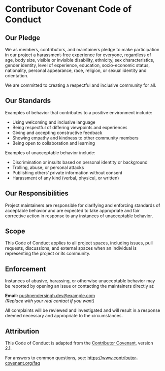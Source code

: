 # Contributor Covenant Code of Conduct

## Our Pledge

We as members, contributors, and maintainers pledge to make participation in our project a harassment-free experience for everyone, regardless of age, body size, visible or invisible disability, ethnicity, sex characteristics, gender identity, level of experience, education, socio-economic status, nationality, personal appearance, race, religion, or sexual identity and orientation.

We are committed to creating a respectful and inclusive community for all.

## Our Standards

Examples of behavior that contributes to a positive environment include:

- Using welcoming and inclusive language
- Being respectful of differing viewpoints and experiences
- Giving and accepting constructive feedback
- Showing empathy and kindness to other community members
- Being open to collaboration and learning

Examples of unacceptable behavior include:

- Discrimination or insults based on personal identity or background
- Trolling, abuse, or personal attacks
- Publishing others’ private information without consent
- Harassment of any kind (verbal, physical, or written)

## Our Responsibilities

Project maintainers are responsible for clarifying and enforcing standards of acceptable behavior and are expected to take appropriate and fair corrective action in response to any instances of unacceptable behavior.

## Scope

This Code of Conduct applies to all project spaces, including issues, pull requests, discussions, and external spaces when an individual is representing the project or its community.

## Enforcement

Instances of abusive, harassing, or otherwise unacceptable behavior may be reported by opening an issue or contacting the maintainers directly at:

**Email:** pushpendersingh.dev@example.com  
*(Replace with your real contact if you want)*

All complaints will be reviewed and investigated and will result in a response deemed necessary and appropriate to the circumstances.

## Attribution

This Code of Conduct is adapted from the [Contributor Covenant](https://www.contributor-covenant.org), version 2.1.

For answers to common questions, see: https://www.contributor-covenant.org/faq

